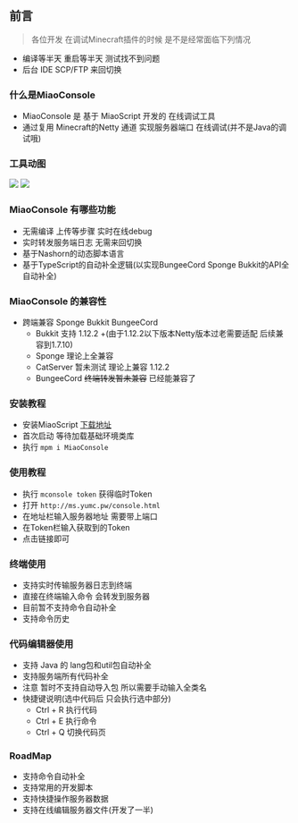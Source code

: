 ## 前言

> 各位开发 在调试Minecraft插件的时候 是不是经常面临下列情况
- 编译等半天 重启等半天 测试找不到问题
- 后台 IDE SCP/FTP 来回切换

### 什么是MiaoConsole
- MiaoConsole 是 基于 MiaoScript 开发的 在线调试工具
- 通过复用 Minecraft的Netty 通道 实现服务器端口 在线调试(并不是Java的调试哦)

### 工具动图

![](https://i.loli.net/2020/05/15/YxjRVZ7yGS5aHKT.gif)
![](https://i.loli.net/2020/05/15/vTWSZlYD4nmpwKr.gif)

### MiaoConsole 有哪些功能
- 无需编译 上传等步骤 实时在线debug
- 实时转发服务端日志 无需来回切换
- 基于Nashorn的动态脚本语言
- 基于TypeScript的自动补全逻辑(以实现BungeeCord Sponge Bukkit的API全自动补全)

### MiaoConsole 的兼容性
- 跨端兼容 Sponge Bukkit BungeeCord
  - Bukkit 支持 1.12.2 +(由于1.12.2以下版本Netty版本过老需要适配 后续兼容到1.7.10)
  - Sponge 理论上全兼容
  - CatServer 暂未测试 理论上兼容 1.12.2
  - BungeeCord ~~终端转发暂未兼容~~ 已经能兼容了

### 安装教程
- 安装MiaoScript [下载地址](http://w.yumc.pw/free.html#MiaoScript-download)
- 首次启动 等待加载基础环境类库
- 执行 `mpm i MiaoConsole`

### 使用教程
- 执行 `mconsole token` 获得临时Token
- 打开 `http://ms.yumc.pw/console.html`
- 在地址栏输入服务器地址 需要带上端口
- 在Token栏输入获取到的Token
- 点击链接即可

### 终端使用
- 支持实时传输服务器日志到终端
- 直接在终端输入命令 会转发到服务器
- 目前暂不支持命令自动补全
- 支持命令历史

### 代码编辑器使用
- 支持 Java 的 lang包和util包自动补全
- 支持服务端所有代码补全
- 注意 暂时不支持自动导入包 所以需要手动输入全类名
- 快捷键说明(选中代码后 只会执行选中部分)
  - Ctrl + R 执行代码
  - Ctrl + E 执行命令
  - Ctrl + Q 切换代码页

### RoadMap
- 支持命令自动补全
- 支持常用的开发脚本
- 支持快捷操作服务器数据
- 支持在线编辑服务器文件(开发了一半)
